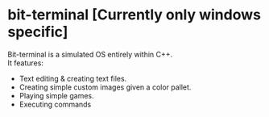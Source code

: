 # bit-terminal [Currently only windows specific]
Bit-terminal is a simulated OS entirely within C++.
</br>
It features:
 - Text editing & creating text files.
 - Creating simple custom images given a color pallet.
 - Playing simple games.
 - Executing commands
